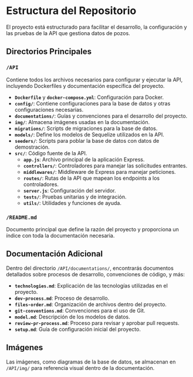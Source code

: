 # Estructura del Repositorio

El proyecto está estructurado para facilitar el desarrollo, la configuración y las pruebas de la API que gestiona datos de pozos.

## Directorios Principales

### `/API`
Contiene todos los archivos necesarios para configurar y ejecutar la API, incluyendo Dockerfiles y documentación específica del proyecto.

- **`Dockerfile`** y **`docker-compose.yml`**: Configuración para Docker.
- **`config/`**: Contiene configuraciones para la base de datos y otras configuraciones necesarias.
- **`documentations/`**: Guías y convenciones para el desarrollo del proyecto.
- **`img/`**: Almacena imágenes usadas en la documentación.
- **`migrations/`**: Scripts de migraciones para la base de datos.
- **`models/`**: Define los modelos de Sequelize utilizados en la API.
- **`seeders/`**: Scripts para poblar la base de datos con datos de demostración.
- **`src/`**: Código fuente de la API.
  - **`app.js`**: Archivo principal de la aplicación Express.
  - **`controllers/`**: Controladores para manejar las solicitudes entrantes.
  - **`middlewares/`**: Middleware de Express para manejar peticiones.
  - **`routes/`**: Rutas de la API que mapean los endpoints a los controladores.
  - **`server.js`**: Configuración del servidor.
  - **`tests/`**: Pruebas unitarias y de integración.
  - **`utils/`**: Utilidades y funciones de ayuda.

### `/README.md`
Documento principal que define la razón del proyecto y proporciona un índice con toda la documentación necesaria.

## Documentación Adicional

Dentro del directorio `/API/documentations/`, encontrarás documentos detallados sobre procesos de desarrollo, convenciones de código, y más:

- **`technologies.md`**: Explicación de las tecnologías utilizadas en el proyecto.
- **`dev-process.md`**: Proceso de desarrollo.
- **`files-order.md`**: Organización de archivos dentro del proyecto.
- **`git-conventions.md`**: Convenciones para el uso de Git.
- **`model.md`**: Descripción de los modelos de datos.
- **`review-pr-process.md`**: Proceso para revisar y aprobar pull requests.
- **`setup.md`**: Guía de configuración inicial del proyecto.

## Imágenes

Las imágenes, como diagramas de la base de datos, se almacenan en `/API/img/` para referencia visual dentro de la documentación.
